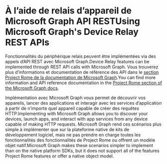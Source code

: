 # <a name="using-microsoft-graphs-device-relay-rest-apis"></a><span data-ttu-id="b8860-101">À l’aide de relais d’appareil de Microsoft Graph API REST</span><span class="sxs-lookup"><span data-stu-id="b8860-101">Using Microsoft Graph's Device Relay REST APIs</span></span>

<span data-ttu-id="b8860-102">Fonctionnalités du périphérique relais peuvent être implémentées via des appels d’API REST avec Microsoft Graph.</span><span class="sxs-lookup"><span data-stu-id="b8860-102">Device Relay features can be implemented through REST API calls with Microsoft Graph.</span></span> <span data-ttu-id="b8860-103">Vous trouverez plus d’informations et documentation de référence des API dans le [section Project Rome de la documentation de Microsoft Graph](https://developer.microsoft.com/graph/docs/api-reference/beta/resources/project_rome_overview#devices).</span><span class="sxs-lookup"><span data-stu-id="b8860-103">You can find more information and API reference documentation in the [Project Rome section of the Microsoft Graph docs](https://developer.microsoft.com/graph/docs/api-reference/beta/resources/project_rome_overview#devices).</span></span>

<span data-ttu-id="b8860-104">Implémentation avec Microsoft Graph vous permet de découvrir vos appareils, lancer des applications et interagir avec les services d’application à partir de n’importe quel appareil capable de créer des requêtes HTTP.</span><span class="sxs-lookup"><span data-stu-id="b8860-104">Implementing with Microsoft Graph allows you to discover your devices, launch apps, and interact with app services from any device capable of making HTTP requests.</span></span> <span data-ttu-id="b8860-105">Microsoft Graph rend ces scénarios plus simple à implémenter que sur la plateforme native de kits de développement logiciel, mais ne pas prendre en charge toutes les fonctionnalités des fonctionnalités de Project Rome ou offrent un modèle objet natif.</span><span class="sxs-lookup"><span data-stu-id="b8860-105">Microsoft Graph makes these scenarios simpler to implement than on the native platform SDKs, but it does not support all of the features Project Rome features or offer a native object model.</span></span>